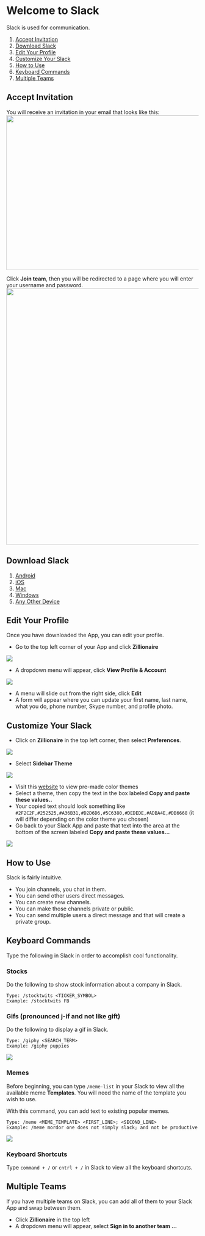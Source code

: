# Welcome to Slack

Slack is used for communication.

1. [Accept Invitation](#accept-invitation)
1. [Download Slack](#download-slack)
1. [Edit Your Profile](#edit-your-profile)
1. [Customize Your Slack](#customize-your-slack)
1. [How to Use](#how-to-use)
1. [Keyboard Commands](#keyboard-commands)
1. [Multiple Teams](#multiple-teams)

## Accept Invitation
You will receive an invitation in your email that looks like this:
<img
  height=406
  src="https://raw.githubusercontent.com/tommydangerous/slack-onboarding/master/slack-invitation-email.png"
  width=634
/>

Click **Join team**, then you will be redirected to a page where you will enter your username and password.
<img
  height=673
  src="https://raw.githubusercontent.com/tommydangerous/slack-onboarding/master/slack-signup-form.png"
  width=564
/>

## Download Slack
1. [Android](https://play.google.com/store/apps/details?id=com.Slack&hl=en)
2. [iOS](https://itunes.apple.com/us/app/slack-team-communication/id618783545?mt=8)
3. [Mac](https://itunes.apple.com/us/app/slack/id803453959?mt=12)
4. [Windows](https://slack.com/ssb/download-win)
5. [Any Other Device](https://slack.com/downloads)

## Edit Your Profile
Once you have downloaded the App, you can edit your profile.

- Go to the top left corner of your App and click **Zillionaire**
<img src="https://raw.githubusercontent.com/tommydangerous/slack-onboarding/master/slack-menu-button.png" />

- A dropdown menu will appear, click **View Profile & Account**
<img src="https://raw.githubusercontent.com/tommydangerous/slack-onboarding/master/slack-dropdown-menu.png" />

- A menu will slide out from the right side, click **Edit**
- A form will appear where you can update your first name, last name, what you do, phone number, Skype number, and profile photo.


## Customize Your Slack
- Click on **Zillionaire** in the top left corner, then select **Preferences**.

<img src="https://raw.githubusercontent.com/tommydangerous/slack-onboarding/master/slack-menu-button.png" />

- Select **Sidebar Theme**

<img src="https://raw.githubusercontent.com/tommydangerous/slack-onboarding/master/slack-sidebar-theme.png" />

- Visit this [website](http://slackthemes.net/#/afterglow) to view pre-made color themes
- Select a theme, then copy the text in the box labeled **Copy and paste these values..**
- Your copied text should look something like `#2F2C2F,#252525,#A36B31,#D2D6D6,#5C6380,#DEDEDE,#ADBA4E,#DB6668` (it will differ depending on the color theme you chosen)
- Go back to your Slack App and paste that text into the area at the bottom of the screen labeled **Copy and paste these values...**
<img src="https://raw.githubusercontent.com/tommydangerous/slack-onboarding/master/slack-sidebar-colors.png" />

## How to Use
Slack is fairly intuitive.

- You join channels, you chat in them. 
- You can send other users direct messages. 
- You can create new channels. 
- You can make those channels private or public. 
- You can send multiple users a direct message and that will create a private group.

## Keyboard Commands
Type the following in Slack in order to accomplish cool functionality.

### Stocks
Do the following to show stock information about a company in Slack.
```
Type: /stocktwits <TICKER_SYMBOL>
Example: /stocktwits FB
```

### Gifs (pronounced j-if and not like gift)
Do the following to display a gif in Slack.
```
Type: /giphy <SEARCH_TERM>
Example: /giphy puppies
```
<img src="https://raw.githubusercontent.com/tommydangerous/slack-onboarding/master/puppies.gif" />

### Memes
Before beginning, you can type `/meme-list` in your Slack to view all the available meme **Templates**.
You will need the name of the template you wish to use.

With this command, you can add text to existing popular memes.
```
Type: /meme <MEME_TEMPLATE> <FIRST_LINE>; <SECOND_LINE>
Example: /meme mordor one does not simply slack; and not be productive
```
<img src="https://raw.githubusercontent.com/tommydangerous/slack-onboarding/master/and-not-be-productive.jpg" />

### Keyboard Shortcuts
Type `command + /` or `cntrl + /` in Slack to view all the keyboard shortcuts.

## Multiple Teams
If you have multiple teams on Slack, you can add all of them to your Slack App and swap between them.

- Click **Zillionaire** in the top left
- A dropdown menu will appear, select **Sign in to another team ...**
